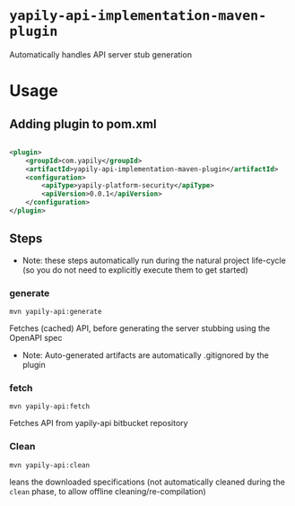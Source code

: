# `yapily-api-implementation-maven-plugin`

Automatically handles API server stub generation

# Usage

## Adding plugin to pom.xml

```xml

<plugin>
    <groupId>com.yapily</groupId>
    <artifactId>yapily-api-implementation-maven-plugin</artifactId>
    <configuration>
        <apiType>yapily-platform-security</apiType>
        <apiVersion>0.0.1</apiVersion>
    </configuration>
</plugin>
```

## Steps

* Note: these steps automatically run during the natural project life-cycle (so you do not need to explicitly execute them to get started)

### generate

```shell
mvn yapily-api:generate
```

Fetches (cached) API, before generating the server stubbing using the OpenAPI spec

- Note: Auto-generated artifacts are automatically .gitignored by the plugin

### fetch

```shell
mvn yapily-api:fetch
```

Fetches API from yapily-api bitbucket repository

### Clean

```shell
mvn yapily-api:clean
```
 leans the downloaded specifications (not automatically cleaned during the `clean` phase, to allow offline cleaning/re-compilation)


